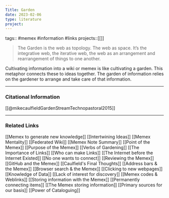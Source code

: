 ```yaml
---
Title: Garden
date: 2023-02-06
type: literature
project:
---
```

tags:: #memex #information #links
projects::[[]]

> The Garden is the web as topology. The web as space. It’s the integrative web, the iterative web, the web as an arrangement and rearrangement of things to one another.

Cultivating information into a wiki or memex is like cultivating a garden. This metaphor connects these to ideas together. The garden of information relies on the gardener to arrange and take care of that information.

---
### Citational Information

[[@mikecaulfieldGardenStreamTechnopastoral2015]]

---

### Related Links

[[Memex to generate new knowledge]]
[[Intertwining Ideas]]
[[Memex Mentality]]
[[Federated Wiki]]
[[Memex Note Summary]]
[[Point of the Memex]]
[[Purpose of the Memex]]
[[Verbs of Gardening]]
[[The Importance of Links]]
[[Who can make Links]]
[[The Internet before the Internet Existed]]
[[No one wants to connect]]
[[Reviewing the Memex]]
[[GitHub and the Memex]]
[[Caulfield's Final Thoughts]]
[[Address bars & the Memex]]
[[Browser search & the Memex]]
[[Clicking to new webpages]]
[[Knowledge of Data]]
[[Lack of interest for discovery]]
[[Memex codes & Weblinks]]
[[Storing information with the Memex]]
[[Permanently connecting items]]
[[The Memex storing information]]
[[Primary sources for our basis]]
[[Power of Cataloguing]]